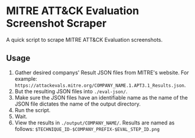 MITRE ATT&CK Evaluation Screenshot Scraper
==========================================

A quick script to scrape MITRE ATT&CK Evaluation screenshots.

Usage
-----
1. Gather desired companys' Result JSON files from MITRE's website. For example: `https://attackevals.mitre.org/COMPANY_NAME.1.APT3.1_Results.json`.
2. But the resulting JSON files into `./eval-json/`.
3. Make sure the JSON files have an identifiable name as the name of the JSON file dictates the name of the output directory.
4. Run the script.
5. Wait.
6. View the results in `./output/COMPANY_NAME/`. Results are named as follows: `$TECHNIQUE_ID-$COMPANY_PREFIX-$EVAL_STEP_ID.png`
